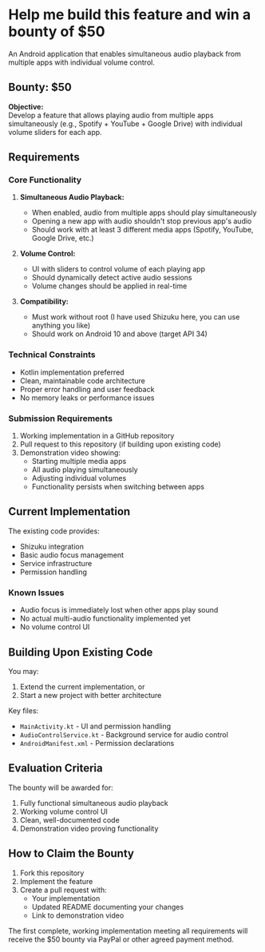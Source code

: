 # Help me build this feature and win a bounty of $50

An Android application that enables simultaneous audio playback from multiple apps with individual volume control.

## Bounty: $50

**Objective:**  
Develop a feature that allows playing audio from multiple apps simultaneously (e.g., Spotify + YouTube + Google Drive) with individual volume sliders for each app.

## Requirements

### Core Functionality
1. **Simultaneous Audio Playback:**
   - When enabled, audio from multiple apps should play simultaneously
   - Opening a new app with audio shouldn't stop previous app's audio
   - Should work with at least 3 different media apps (Spotify, YouTube, Google Drive, etc.)

2. **Volume Control:**
   - UI with sliders to control volume of each playing app
   - Should dynamically detect active audio sessions
   - Volume changes should be applied in real-time

3. **Compatibility:**
   - Must work without root (I have used Shizuku here, you can use anything you like)
   - Should work on Android 10 and above (target API 34)

### Technical Constraints
- Kotlin implementation preferred
- Clean, maintainable code architecture
- Proper error handling and user feedback
- No memory leaks or performance issues

### Submission Requirements
1. Working implementation in a GitHub repository
2. Pull request to this repository (if building upon existing code)
3. Demonstration video showing:
   - Starting multiple media apps
   - All audio playing simultaneously
   - Adjusting individual volumes
   - Functionality persists when switching between apps

## Current Implementation

The existing code provides:
- Shizuku integration
- Basic audio focus management
- Service infrastructure
- Permission handling

### Known Issues
- Audio focus is immediately lost when other apps play sound
- No actual multi-audio functionality implemented yet
- No volume control UI

## Building Upon Existing Code

You may:
1. Extend the current implementation, or
2. Start a new project with better architecture

Key files:
- `MainActivity.kt` - UI and permission handling
- `AudioControlService.kt` - Background service for audio control
- `AndroidManifest.xml` - Permission declarations

## Evaluation Criteria

The bounty will be awarded for:
1. Fully functional simultaneous audio playback
2. Working volume control UI
3. Clean, well-documented code
4. Demonstration video proving functionality

## How to Claim the Bounty

1. Fork this repository
2. Implement the feature
3. Create a pull request with:
   - Your implementation
   - Updated README documenting your changes
   - Link to demonstration video

The first complete, working implementation meeting all requirements will receive the $50 bounty via PayPal or other agreed payment method.
